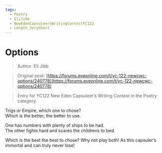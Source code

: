 ```yaml
---
tags:
  - Poetry
  - EliJibb
  - NewEdenCapsuleersWritingContestYC122
  - Length_VeryShort
---
```


# Options

> Author: Eli Jibb

> Original post: [https://forums.eveonline.com/t/yc-122-newcwc-options/240778](https://forums.eveonline.com/t/yc-122-newcwc-options/240778)

> Entry for YC122 New Eden Capsuleer’s Writing Contest in the Poetry category.


Trigs or Empire, which one to chose?<br>
Which is the better, the better to use.

One has numbers with plenty of ships to be had.<br>
The other fights hard and scares the childrens to bed.

Which is the best the best to chose? Why not play both! As this capsuler’s immortal and can truly never lose!